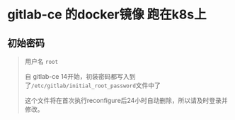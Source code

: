 # gitlab-ce 的docker镜像 跑在k8s上

## 初始密码
> 用户名 `root`
> 
> 自 gitlab-ce 14开始，初装密码都写入到了`/etc/gitlab/initial_root_password`文件中了
> 
> 这个文件将在首次执行reconfigure后24小时自动删除，所以请及时登录并修改。